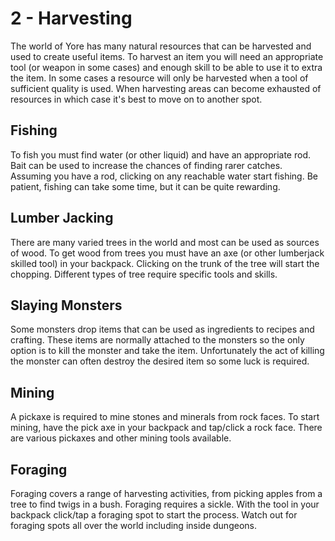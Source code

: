 # 2 - Harvesting
The world of Yore has many natural resources that can be harvested and used to create useful items. To harvest an item you will need an appropriate tool (or weapon in some cases) and enough skill to be able to use it to extra the item. In some cases a resource will only be harvested when a tool of sufficient quality is used. When harvesting areas can become exhausted of resources in which case it's best to move on to another spot.
## Fishing
To fish you must find water (or other liquid) and have an appropriate rod. Bait can be used to increase the chances of finding rarer catches. Assuming you have a rod, clicking on any reachable water start fishing. Be patient, fishing can take some time, but it can be quite rewarding.
## Lumber Jacking
There are many varied trees in the world and most can be used as sources of wood. To get wood from trees you must have an axe (or other lumberjack skilled tool) in your backpack. Clicking on the trunk of the tree will start the chopping. Different types of tree require specific tools and skills.
## Slaying Monsters
Some monsters drop items that can be used as ingredients to recipes and crafting. These items are normally attached to the monsters so the only option is to kill the monster and take the item. Unfortunately the act of killing the monster can often destroy the desired item so some luck is required.
## Mining
A pickaxe is required to mine stones and minerals from rock faces. To start mining, have the pick axe in your backpack and tap/click a rock face. There are various pickaxes and other mining tools available.
## Foraging 
Foraging covers a range of harvesting activities, from picking apples from a tree to find twigs in a bush. Foraging requires a sickle. With the tool in your backpack click/tap a foraging spot to start the process. Watch out for foraging spots all over the world including inside dungeons.


